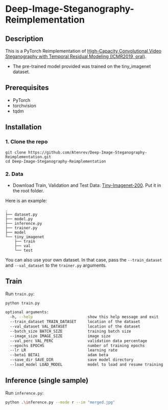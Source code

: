 # Deep-Image-Steganography-Reimplementation
## Description
This is a PyTorch Reimplementation of [High-Capacity Convolutional Video Steganography with Temporal Residual Modeling (ICMR2019, oral)](https://dl.acm.org/doi/abs/10.1145/3323873.3325011).

* The pre-trained model provided was trained on the tiny_imagenet dataset.


## Prerequisites
* PyTorch
* torchvision
* tqdm


## Installation
### 1. Clone the repo

```
git clone https://github.com/Atenrev/Deep-Image-Steganography-Reimplementation.git
cd Deep-Image-Steganography-Reimplementation
```

### 2. Data
* Download Train, Validation and Test Data: [Tiny-Imagenet-200](http://cs231n.stanford.edu/tiny-imagenet-200.zip). Put it in the root folder.


Here is an example:
```
.
├── dataset.py
├── model.py
├── inference.py
├── trainer.py
├── model
└── tiny_imagenet
    ├── train
    ├── val
    └── test
```

You can also use your own dataset. In that case, pass the ```--train_dataset``` and ```--val_dataset``` to the ```trainer.py``` arguments.

## Train
Run ```train.py```:

``` sh
python train.py 

optional arguments:
  -h, --help                        show this help message and exit
  --train_dataset TRAIN_DATASET     location of the dataset
  --val_dataset VAL_DATASET         location of the dataset
  --batch_size BATCH_SIZE           training batch size
  --image_size IMAGE_SIZE           image size
  --val_perc VAL_PERC               validation data percentage
  --epochs EPOCHS                   number of training epochs
  --lr LR                           learning rate
  --beta1 BETA1                     adam beta
  --save_dir SAVE_DIR               save model directory
  --load_model LOAD_MODEL           model to load and resume training
```
## Inference (single sample)
Run ```inference.py```:

``` sh
python .\inference.py --mode r --im "merged.jpg"
```